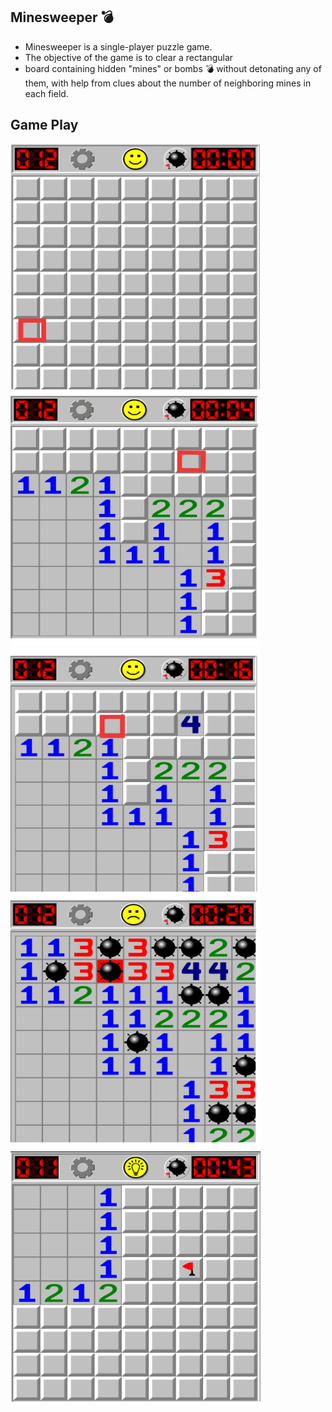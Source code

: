 ## Minesweeper :bomb:

* Minesweeper is a single-player puzzle game. 
* The objective of the game is to clear a rectangular   
* board containing hidden  "mines" or bombs :bomb: without detonating any of them, with help from clues about the number of neighboring mines in each field.


## Game Play


<img src="https://github.com/muralimd07/Minesweeper/blob/main/Screenshots/1.png?raw=true" width="400" height="400" />

<img src="https://github.com/muralimd07/Minesweeper/blob/main/Screenshots/2.png?raw=true" width="400" height="400" />

<img src="https://github.com/muralimd07/Minesweeper/blob/main/Screenshots/3.png?raw=true" width="400" height="400" />

<img src="https://github.com/muralimd07/Minesweeper/blob/main/Screenshots/4.png?raw=true" width="400" height="400" />

<img src="https://raw.githubusercontent.com/muralimd07/Minesweeper/main/Screenshots/IMG_20201213_215432.jpg" width="400" height="400" />

